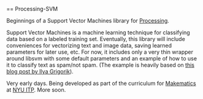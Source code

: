 == Processing-SVM

Beginnings of a Support Vector Machines library for [Processing](http://processing.org).

Support Vector Machines is a machine learning technique for classifying data based on a labeled training set. Eventually, this library will include conveniences for vectorizing text and image data, saving learned parameters for later use, etc. For now, it includes only a very thin wrapper around libsvm with some default parameters and an example of how to use it to classify text as spam/not spam. (The example is heavily based on [this blog post by Ilya Grigorik](http://www.igvita.com/2008/01/07/support-vector-machines-svm-in-ruby/)).

Very early days. Being developed as part of the curriculum for [Makematics](http://makematics.com) at [NYU ITP](http://itp.nyu.edu). More soon.
